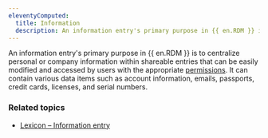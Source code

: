 ```yaml
---
eleventyComputed:
  title: Information
  description: An information entry's primary purpose in {{ en.RDM }} is to centralize personal or company information within shareable entries that can be easily modified and accessed by users with the appropriate permissions.
---
```

An information entry's primary purpose in {{ en.RDM }} is to centralize personal or company information within shareable entries that can be easily modified and accessed by users with the appropriate [permissions](/rdm/windows/concepts/advanced-concepts/permissions-rbac-roles/). It can contain various data items such as account information, emails, passports, credit cards, licenses, and serial numbers. 

### Related topics  
* [Lexicon – Information entry](/rdm/windows/support-resources/lexicon/#information-entry)  
